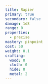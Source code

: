 ```yaml
---
title: Rapier
primary: true
secondary: false
damage: 1d8
range: 0
properties:
  - precise
mastery: pinpoint
cost: 50
weight: 0.1
crafting:
  wood: 0
  cloth: 0
  hide: 0
  metal: 2
---
```

